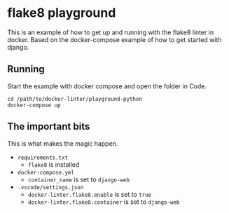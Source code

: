 # flake8 playground

This is an example of how to get up and running with the flake8 linter in docker. Based on the docker-compose example of how to get started with django.

## Running

Start the example with docker compose and open the folder in Code.

```shell
cd /path/to/docker-linter/playground-python
docker-compose up
```

## The important bits

This is what makes the magic happen.

- `requirements.txt`
	- `flake8` is installed
- `docker-compose.yml`
	- `container_name` is set to `django-web`
- `.vscode/settings.json`
	- `docker-linter.flake8.enable` is set to `true`
	- `docker-linter.flake8.container` is set to `django-web`
